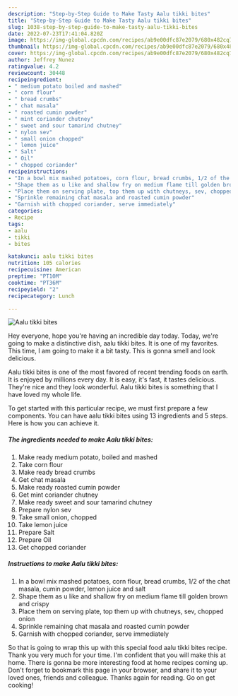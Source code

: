 ```yaml
---
description: "Step-by-Step Guide to Make Tasty Aalu tikki bites"
title: "Step-by-Step Guide to Make Tasty Aalu tikki bites"
slug: 1038-step-by-step-guide-to-make-tasty-aalu-tikki-bites
date: 2022-07-23T17:41:04.820Z
image: https://img-global.cpcdn.com/recipes/ab9e00dfc87e2079/680x482cq70/aalu-tikki-bites-recipe-main-photo.jpg
thumbnail: https://img-global.cpcdn.com/recipes/ab9e00dfc87e2079/680x482cq70/aalu-tikki-bites-recipe-main-photo.jpg
cover: https://img-global.cpcdn.com/recipes/ab9e00dfc87e2079/680x482cq70/aalu-tikki-bites-recipe-main-photo.jpg
author: Jeffrey Nunez
ratingvalue: 4.2
reviewcount: 30448
recipeingredient:
- " medium potato boiled and mashed"
- " corn flour"
- " bread crumbs"
- " chat masala"
- " roasted cumin powder"
- " mint coriander chutney"
- " sweet and sour tamarind chutney"
- " nylon sev"
- " small onion chopped"
- " lemon juice"
- " Salt"
- " Oil"
- " chopped coriander"
recipeinstructions:
- "In a bowl mix mashed potatoes, corn flour, bread crumbs, 1/2 of the chat masala, cumin powder, lemon juice and salt"
- "Shape them as u like and shallow fry on medium flame till golden brown and crispy"
- "Place them on serving plate, top them up with chutneys, sev, chopped onion"
- "Sprinkle remaining chat masala and roasted cumin powder"
- "Garnish with chopped coriander, serve immediately"
categories:
- Recipe
tags:
- aalu
- tikki
- bites

katakunci: aalu tikki bites 
nutrition: 105 calories
recipecuisine: American
preptime: "PT10M"
cooktime: "PT36M"
recipeyield: "2"
recipecategory: Lunch

---
```



![Aalu tikki bites](https://img-global.cpcdn.com/recipes/ab9e00dfc87e2079/680x482cq70/aalu-tikki-bites-recipe-main-photo.jpg)

Hey everyone, hope you're having an incredible day today. Today, we're going to make a distinctive dish, aalu tikki bites. It is one of my favorites. This time, I am going to make it a bit tasty. This is gonna smell and look delicious.

Aalu tikki bites is one of the most favored of recent trending foods on earth. It is enjoyed by millions every day. It is easy, it's fast, it tastes delicious. They're nice and they look wonderful. Aalu tikki bites is something that I have loved my whole life.




To get started with this particular recipe, we must first prepare a few components. You can have aalu tikki bites using 13 ingredients and 5 steps. Here is how you can achieve it.

<!--inarticleads1-->

##### The ingredients needed to make Aalu tikki bites:

1. Make ready  medium potato, boiled and mashed
1. Take  corn flour
1. Make ready  bread crumbs
1. Get  chat masala
1. Make ready  roasted cumin powder
1. Get  mint coriander chutney
1. Make ready  sweet and sour tamarind chutney
1. Prepare  nylon sev
1. Take  small onion, chopped
1. Take  lemon juice
1. Prepare  Salt
1. Prepare  Oil
1. Get  chopped coriander




<!--inarticleads2-->

##### Instructions to make Aalu tikki bites:

1. In a bowl mix mashed potatoes, corn flour, bread crumbs, 1/2 of the chat masala, cumin powder, lemon juice and salt
1. Shape them as u like and shallow fry on medium flame till golden brown and crispy
1. Place them on serving plate, top them up with chutneys, sev, chopped onion
1. Sprinkle remaining chat masala and roasted cumin powder
1. Garnish with chopped coriander, serve immediately




So that is going to wrap this up with this special food aalu tikki bites recipe. Thank you very much for your time. I'm confident that you will make this at home. There is gonna be more interesting food at home recipes coming up. Don't forget to bookmark this page in your browser, and share it to your loved ones, friends and colleague. Thanks again for reading. Go on get cooking!
